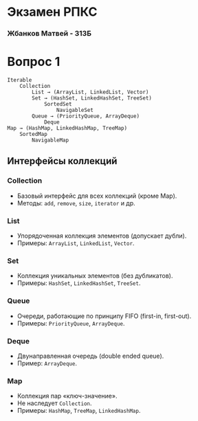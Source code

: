 # Экзамен РПКС
### Жбанков Матвей - 313Б
# Вопрос 1

    Iterable
        Collection
            List → (ArrayList, LinkedList, Vector)
            Set → (HashSet, LinkedHashSet, TreeSet)
                SortedSet
                    NavigableSet
            Queue → (PriorityQueue, ArrayDeque)
                Deque
    Map → (HashMap, LinkedHashMap, TreeMap)
        SortedMap
            NavigableMap
## Интерфейсы коллекций

### Collection

- Базовый интерфейс для всех коллекций (кроме Map).
- Методы: `add`, `remove`, `size`, `iterator` и др.

### List

- Упорядоченная коллекция элементов (допускает дубли).
- Примеры: `ArrayList`, `LinkedList`, `Vector`.

### Set

- Коллекция уникальных элементов (без дубликатов).
- Примеры: `HashSet`, `LinkedHashSet`, `TreeSet`.

### Queue

- Очереди, работающие по принципу FIFO (first-in, first-out).
- Примеры: `PriorityQueue`, `ArrayDeque`.

### Deque

- Двунаправленная очередь (double ended queue).
- Пример: `ArrayDeque`.

### Map

- Коллекция пар «ключ-значение».
- Не наследует `Collection`.
- Примеры: `HashMap`, `TreeMap`, `LinkedHashMap`.


